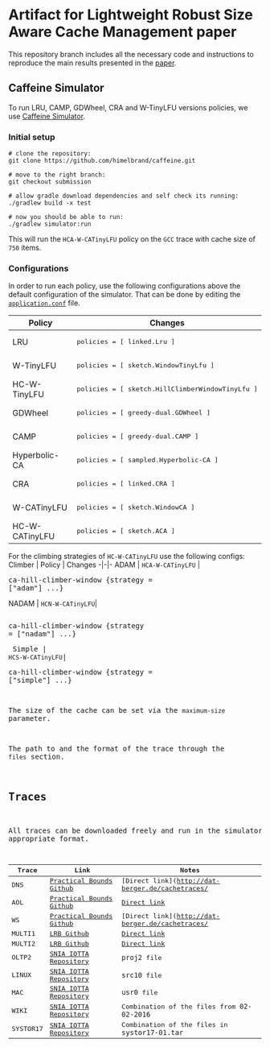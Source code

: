 # Artifact for Lightweight Robust Size Aware Cache Management paper

This repository branch includes all the necessary code and instructions to reproduce the main results presented in the [paper](https://arxiv.org/abs/2105.08770).

## Caffeine Simulator

To run LRU, CAMP, GDWheel, CRA and W-TinyLFU versions policies, we use [Caffeine Simulator](https://github.com/ben-manes/caffeine/wiki/Simulator).

### Initial setup

    # clone the repository:
    git clone https://github.com/himelbrand/caffeine.git

    # move to the right branch:
    git checkout submission

    # allow gradle download dependencies and self check its running:
    ./gradlew build -x test

    # now you should be able to run:
    ./gradlew simulator:run
This will run the `HCA-W-CATinyLFU` policy on the `GCC` trace with cache size of `750` items.

### Configurations

In order to run each policy, use the following configurations above the default configuration of the simulator. That can be done by editing the [`application.conf`](https://github.com/ohadeytan/caffeine/blob/VLDB_submission/simulator/src/main/resources/application.conf) file.

Policy | Changes 
-|-
LRU |<pre>policies = [ linked.Lru ]</pre>
W-TinyLFU |<pre>policies = [ sketch.WindowTinyLfu ]</pre>
HC-W-TinyLFU |<pre>policies = [ sketch.HillClimberWindowTinyLfu ]</pre>
GDWheel |<pre>policies = [ greedy-dual.GDWheel ]</pre>
CAMP |<pre>policies = [ greedy-dual.CAMP ]</pre>
Hyperbolic-CA |<pre>policies = [ sampled.Hyperbolic-CA ]</pre>
CRA |<pre>policies = [ linked.CRA ]</pre>
W-CATinyLFU |<pre>policies = [ sketch.WindowCA ]</pre>
HC-W-CATinyLFU |<pre>policies = [ sketch.ACA ]</pre>

For the climbing strategies of `HC-W-CATinyLFU` use the following configs:
Climber | Policy | Changes
-|-|-
ADAM | `HCA-W-CATinyLFU` |<pre>ca-hill-climber-window {strategy = ["adam"] ...}</pre>
NADAM | `HCN-W-CATinyLFU`|<pre><pre>ca-hill-climber-window {strategy = ["nadam"] ...}</pre>
Simple | `HCS-W-CATinyLFU`|<pre>ca-hill-climber-window {strategy = ["simple"] ...}</pre>


The size of the cache can be set via the `maximum-size` parameter.

The path to and the format of the trace through the `files` section.

## Traces

All traces can be downloaded freely and run in the simulator with the appropriate format.

Trace | Link | Notes
-|-|-
DNS | [Practical Bounds Github](https://github.com/dasebe/optimalwebcaching) | [Direct link](http://dat-berger.de/cachetraces/
AOL | [Practical Bounds Github](https://github.com/dasebe/optimalwebcaching) | [Direct link](http://dat-berger.de/cachetraces/sigmetrics18/cdn1_500m_sigmetrics18.tr.lzma)
WS | [Practical Bounds Github](https://github.com/dasebe/optimalwebcaching) | [Direct link](http://dat-berger.de/cachetraces/
MULTI1 | [LRB Github](https://github.com/sunnyszy/lrb) | [Direct link](http://lrb.cs.princeton.edu/wiki2018.tr.tar.gz)
MULTI2 | [LRB Github](https://github.com/sunnyszy/lrb) | [Direct link](http://lrb.cs.princeton.edu/wiki2019.tr.tar.gz)
OLTP2 | [SNIA IOTTA Repository](http://iotta.snia.org/traces/388) | `proj2` file
LINUX | [SNIA IOTTA Repository](http://iotta.snia.org/traces/388) | `src10` file
MAC | [SNIA IOTTA Repository](http://iotta.snia.org/traces/388) | `usr0` file
WIKI | [SNIA IOTTA Repository](http://iotta.snia.org/traces/27917) | Combination of the files from `02-02-2016`
SYSTOR17 | [SNIA IOTTA Repository](http://iotta.snia.org/traces/4964) | Combination of the files in `systor17-01.tar`
